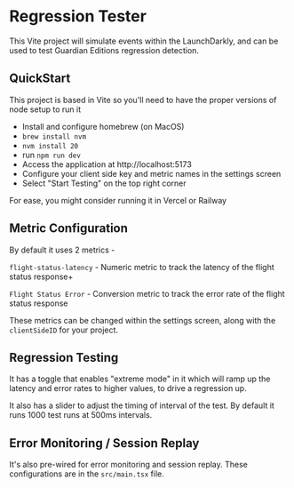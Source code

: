 # Regression Tester

This Vite project will simulate events within the LaunchDarkly, and can be used to test Guardian Editions regression detection.

## QuickStart 

This project is based in Vite so you'll need to have the proper versions of node setup to run it

* Install and configure homebrew (on MacOS)
* `brew install nvm` 
* `nvm install 20` 
* run `npm run dev` 
* Access the application at http://localhost:5173
* Configure your client side key and metric names in the settings screen 
* Select "Start Testing" on the top right corner

For ease, you might consider running it in Vercel or Railway

## Metric Configuration 

By default it uses 2 metrics - 

`flight-status-latency` - Numeric metric to track the latency of the flight status response+

`Flight Status Error` - Conversion metric to track the error rate of the flight status response

These metrics can be changed within the settings screen, along with the `clientSideID` for your project. 

## Regression Testing

It has a toggle that enables "extreme mode" in it which will ramp up the latency and error rates to higher values, to drive a regression up. 

It also has a slider to adjust the timing of interval of the test. By default it runs 1000 test runs at 500ms intervals. 

## Error Monitoring / Session Replay 

It's also pre-wired for error monitoring and session replay. These configurations are in the `src/main.tsx` file. 